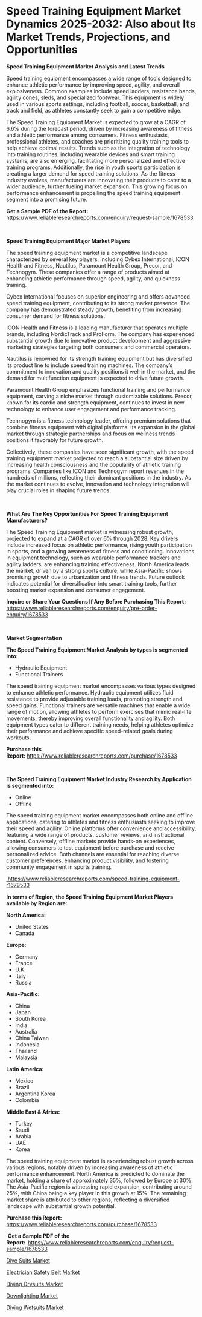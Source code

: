 <p><h1>Speed Training Equipment Market Dynamics 2025-2032: Also about Its Market Trends, Projections, and Opportunities</h1></p><p><strong>Speed Training Equipment Market Analysis and Latest Trends</strong></p>
<p><p>Speed training equipment encompasses a wide range of tools designed to enhance athletic performance by improving speed, agility, and overall explosiveness. Common examples include speed ladders, resistance bands, agility cones, sleds, and specialized footwear. This equipment is widely used in various sports settings, including football, soccer, basketball, and track and field, as athletes constantly seek to gain a competitive edge.</p><p>The Speed Training Equipment Market is expected to grow at a CAGR of 6.6% during the forecast period, driven by increasing awareness of fitness and athletic performance among consumers. Fitness enthusiasts, professional athletes, and coaches are prioritizing quality training tools to help achieve optimal results. Trends such as the integration of technology into training routines, including wearable devices and smart training systems, are also emerging, facilitating more personalized and effective training programs. Additionally, the rise in youth sports participation is creating a larger demand for speed training solutions. As the fitness industry evolves, manufacturers are innovating their products to cater to a wider audience, further fueling market expansion. This growing focus on performance enhancement is propelling the speed training equipment segment into a promising future.</p></p>
<p><strong>Get a Sample PDF of the Report:&nbsp;</strong> <a href="https://www.reliableresearchreports.com/enquiry/request-sample/1678533?utm_campaign=12&utm_medium=2&utm_source=Github&utm_content=ia&utm_term=07022025&utm_id=speed-training-equipment">https://www.reliableresearchreports.com/enquiry/request-sample/1678533</a></p>
<p>&nbsp;</p>
<p><strong>Speed Training Equipment Major Market Players</strong></p>
<p><p>The speed training equipment market is a competitive landscape characterized by several key players, including Cybex International, ICON Health and Fitness, Nautilus, Paramount Health Group, Precor, and Technogym. These companies offer a range of products aimed at enhancing athletic performance through speed, agility, and quickness training.</p><p>Cybex International focuses on superior engineering and offers advanced speed training equipment, contributing to its strong market presence. The company has demonstrated steady growth, benefiting from increasing consumer demand for fitness solutions.</p><p>ICON Health and Fitness is a leading manufacturer that operates multiple brands, including NordicTrack and ProForm. The company has experienced substantial growth due to innovative product development and aggressive marketing strategies targeting both consumers and commercial operators.</p><p>Nautilus is renowned for its strength training equipment but has diversified its product line to include speed training machines. The company’s commitment to innovation and quality positions it well in the market, and the demand for multifunction equipment is expected to drive future growth.</p><p>Paramount Health Group emphasizes functional training and performance equipment, carving a niche market through customizable solutions. Precor, known for its cardio and strength equipment, continues to invest in new technology to enhance user engagement and performance tracking.</p><p>Technogym is a fitness technology leader, offering premium solutions that combine fitness equipment with digital platforms. Its expansion in the global market through strategic partnerships and focus on wellness trends positions it favorably for future growth.</p><p>Collectively, these companies have seen significant growth, with the speed training equipment market projected to reach a substantial size driven by increasing health consciousness and the popularity of athletic training programs. Companies like ICON and Technogym report revenues in the hundreds of millions, reflecting their dominant positions in the industry. As the market continues to evolve, innovation and technology integration will play crucial roles in shaping future trends.</p></p>
<p>&nbsp;</p>
<p><strong>What Are The Key Opportunities For Speed Training Equipment Manufacturers?</strong></p>
<p><p>The Speed Training Equipment market is witnessing robust growth, projected to expand at a CAGR of over 6% through 2028. Key drivers include increased focus on athletic performance, rising youth participation in sports, and a growing awareness of fitness and conditioning. Innovations in equipment technology, such as wearable performance trackers and agility ladders, are enhancing training effectiveness. North America leads the market, driven by a strong sports culture, while Asia-Pacific shows promising growth due to urbanization and fitness trends. Future outlook indicates potential for diversification into smart training tools, further boosting market expansion and consumer engagement.</p></p>
<p><strong>Inquire or Share Your Questions If Any Before Purchasing This Report:</strong> <a href="https://www.reliableresearchreports.com/enquiry/pre-order-enquiry/1678533?utm_campaign=12&utm_medium=2&utm_source=Github&utm_content=ia&utm_term=07022025&utm_id=speed-training-equipment">https://www.reliableresearchreports.com/enquiry/pre-order-enquiry/1678533</a></p>
<p>&nbsp;</p>
<p><strong>Market Segmentation</strong></p>
<p><strong>The Speed Training Equipment Market Analysis by types is segmented into:</strong></p>
<p><ul><li>Hydraulic Equipment</li><li>Functional Trainers</li></ul></p>
<p><p>The speed training equipment market encompasses various types designed to enhance athletic performance. Hydraulic equipment utilizes fluid resistance to provide adjustable training loads, promoting strength and speed gains. Functional trainers are versatile machines that enable a wide range of motion, allowing athletes to perform exercises that mimic real-life movements, thereby improving overall functionality and agility. Both equipment types cater to different training needs, helping athletes optimize their performance and achieve specific speed-related goals during workouts.</p></p>
<p><strong>Purchase this Report:&nbsp;</strong><a href="https://www.reliableresearchreports.com/purchase/1678533?utm_campaign=12&utm_medium=2&utm_source=Github&utm_content=ia&utm_term=07022025&utm_id=speed-training-equipment">https://www.reliableresearchreports.com/purchase/1678533</a></p>
<p>&nbsp;</p>
<p><strong>The Speed Training Equipment Market Industry Research by Application is segmented into:</strong></p>
<p><ul><li>Online</li><li>Offline</li></ul></p>
<p><p>The speed training equipment market encompasses both online and offline applications, catering to athletes and fitness enthusiasts seeking to improve their speed and agility. Online platforms offer convenience and accessibility, featuring a wide range of products, customer reviews, and instructional content. Conversely, offline markets provide hands-on experiences, allowing consumers to test equipment before purchase and receive personalized advice. Both channels are essential for reaching diverse customer preferences, enhancing product visibility, and fostering community engagement in sports training.</p></p>
<p><a href="https://www.reliableresearchreports.com/speed-training-equipment-r1678533?utm_campaign=12&utm_medium=2&utm_source=Github&utm_content=ia&utm_term=07022025&utm_id=speed-training-equipment">&nbsp;https://www.reliableresearchreports.com/speed-training-equipment-r1678533</a></p>
<p><strong>In terms of Region, the Speed Training Equipment Market Players available by Region are:</strong></p>
<p>
    <p> <strong> North America: </strong>
        <ul>
            <li>United States</li>
            <li>Canada</li>
        </ul>
        </p> 
    <p> <strong> Europe: </strong>
        <ul>
            <li>Germany</li>
            <li>France</li>
            <li>U.K.</li>
            <li>Italy</li>
            <li>Russia</li>
        </ul>
        </p> 
    <p> <strong> Asia-Pacific: </strong>
        <ul>
            <li>China</li>
            <li>Japan</li>
            <li>South Korea</li>
            <li>India</li>
            <li>Australia</li>
            <li>China Taiwan</li>
            <li>Indonesia</li>
            <li>Thailand</li>
            <li>Malaysia</li>
        </ul>
        </p> 
    <p> <strong> Latin America: </strong>
        <ul>
            <li>Mexico</li>
            <li>Brazil</li>
            <li>Argentina Korea</li>
            <li>Colombia</li>
        </ul>
        </p> 
    <p> <strong> Middle East & Africa: </strong>
        <ul>
            <li>Turkey</li>
            <li>Saudi</li>
            <li>Arabia</li>
            <li>UAE</li>
            <li>Korea</li>
        </ul>
    </p>
    </p>
<p><p>The speed training equipment market is experiencing robust growth across various regions, notably driven by increasing awareness of athletic performance enhancement. North America is predicted to dominate the market, holding a share of approximately 35%, followed by Europe at 30%. The Asia-Pacific region is witnessing rapid expansion, contributing around 25%, with China being a key player in this growth at 15%. The remaining market share is attributed to other regions, reflecting a diversified landscape with substantial growth potential.</p></p>
<p><strong>Purchase this Report: </strong><a href="https://www.reliableresearchreports.com/purchase/1678533?utm_campaign=12&utm_medium=2&utm_source=Github&utm_content=ia&utm_term=07022025&utm_id=speed-training-equipment">https://www.reliableresearchreports.com/purchase/1678533</a></p>
<p>&nbsp;<strong>Get a Sample PDF of the Report:&nbsp;&nbsp;</strong><a href="https://www.reliableresearchreports.com/enquiry/request-sample/1678533?utm_campaign=12&utm_medium=2&utm_source=Github&utm_content=ia&utm_term=07022025&utm_id=speed-training-equipment">https://www.reliableresearchreports.com/enquiry/request-sample/1678533</a></p>
<p><strong></strong></p>
<p><p><a href="https://github.com/lisaeichler20775/Market-Research-Report-List-1/blob/main/dive-suits-market.md?utm_campaign=12&utm_medium=2&utm_source=Github&utm_content=ia&utm_term=07022025&utm_id=speed-training-equipment">Dive Suits Market</a></p><p><a href="https://github.com/nemcemakoi/Market-Research-Report-List-1/blob/main/electrician-safety-belt-market.md?utm_campaign=12&utm_medium=2&utm_source=Github&utm_content=ia&utm_term=07022025&utm_id=speed-training-equipment">Electrician Safety Belt Market</a></p><p><a href="https://github.com/katonmarti489/Market-Research-Report-List-1/blob/main/diving-drysuits-market.md?utm_campaign=12&utm_medium=2&utm_source=Github&utm_content=ia&utm_term=07022025&utm_id=speed-training-equipment">Diving Drysuits Market</a></p><p><a href="https://github.com/sadithsondah72/Market-Research-Report-List-1/blob/main/downlighting-market.md?utm_campaign=12&utm_medium=2&utm_source=Github&utm_content=ia&utm_term=07022025&utm_id=speed-training-equipment">Downlighting Market</a></p><p><a href="https://github.com/mshiradeth/Market-Research-Report-List-1/blob/main/diving-wetsuits-market.md?utm_campaign=12&utm_medium=2&utm_source=Github&utm_content=ia&utm_term=07022025&utm_id=speed-training-equipment">Diving Wetsuits Market</a></p></p>